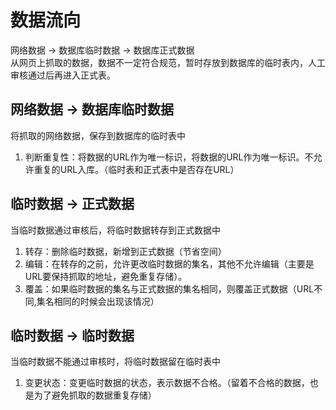 # 数据流向

网络数据 -> 数据库临时数据 -> 数据库正式数据  
从网页上抓取的数据，数据不一定符合规范，暂时存放到数据库的临时表内，人工审核通过后再进入正式表。


## 网络数据 -> 数据库临时数据
将抓取的网络数据，保存到数据库的临时表中
1. 判断重复性：将数据的URL作为唯一标识，将数据的URL作为唯一标识。不允许重复的URL入库。（临时表和正式表中是否存在URL）


## 临时数据 -> 正式数据
当临时数据通过审核后，将临时数据转存到正式数据中
1. 转存：删除临时数据，新增到正式数据（节省空间）
2. 编辑：在转存的之前，允许更改临时数据的集名，其他不允许编辑（主要是URL要保持抓取的地址，避免重复存储）。
3. 覆盖：如果临时数据的集名与正式数据的集名相同，则覆盖正式数据（URL不同,集名相同的时候会出现该情况）

## 临时数据 -> 临时数据
当临时数据不能通过审核时，将临时数据留在临时表中
1. 变更状态：变更临时数据的状态，表示数据不合格。（留着不合格的数据，也是为了避免抓取的数据重复存储）
    
